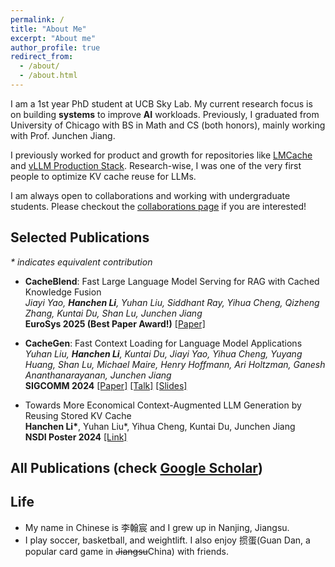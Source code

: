 ```yaml
---
permalink: /
title: "About Me"
excerpt: "About me"
author_profile: true
redirect_from: 
  - /about/
  - /about.html
---
```


I am a 1st year PhD student at UCB Sky Lab. My current research focus is on building **systems** to improve **AI** workloads. Previously, I graduated from University of Chicago with BS in Math and CS (both honors), mainly working with Prof. Junchen Jiang. 

I previously worked for product and growth for repositories like [LMCache](https://github.com/LMCache/LMCache) and [vLLM Production Stack](https://github.com/vllm-project/production-stack). Research-wise, I was one of the very first people to optimize KV cache reuse for LLMs. 

I am always open to collaborations and working with undergraduate students. Please checkout the [collaborations page](/collaborations/) if you are interested!

## Selected Publications
_* indicates equivalent contribution_
- **CacheBlend**: Fast Large Language Model Serving for RAG with Cached Knowledge Fusion<br />
  *Jiayi Yao, **Hanchen Li**, Yuhan Liu, Siddhant Ray, Yihua Cheng, Qizheng Zhang, Kuntai Du, Shan Lu, Junchen Jiang* <br />
  **EuroSys 2025 (Best Paper Award!)**  [[Paper]](https://dl.acm.org/doi/10.1145/3689031.3696098)
 
- **CacheGen**: Fast Context Loading for Language Model Applications <br />
  *Yuhan Liu, **Hanchen Li**, Kuntai Du, Jiayi Yao, Yihua Cheng, Yuyang Huang, Shan Lu, Michael Maire, Henry Hoffmann, Ari Holtzman, Ganesh Ananthanarayanan, Junchen Jiang*<br />
  **SIGCOMM 2024**  [[Paper]](https://dl.acm.org/doi/10.1145/3651890.3672274) [[Talk]](https://www.youtube.com/watch?v=H4_OUWvdiNo) [[Slides]](https://docs.google.com/presentation/d/1y2ZvU6q5YDGAjRMVW-NhbpysNEiz-vqE/edit?usp=sharing&ouid=117279427324998277030&rtpof=true&sd=true)

- Towards More Economical Context-Augmented LLM Generation by Reusing Stored KV Cache <br />
  **Hanchen Li\***, Yuhan Liu\*, Yihua Cheng, Kuntai Du, Junchen Jiang <br />
  **NSDI Poster 2024** [[Link]](https://arxiv.org/abs/2503.14647)
  
## All Publications (check [Google Scholar](https://scholar.google.com/citations?user=25RFqZcAAAAJ&hl=en))

## Life
* My name in Chinese is 李翰宸 and I grew up in Nanjing, Jiangsu.
* I play soccer, basketball, and weightlift. I also enjoy 掼蛋(Guan Dan, a popular card game in ~~Jiangsu~~China) with friends.
